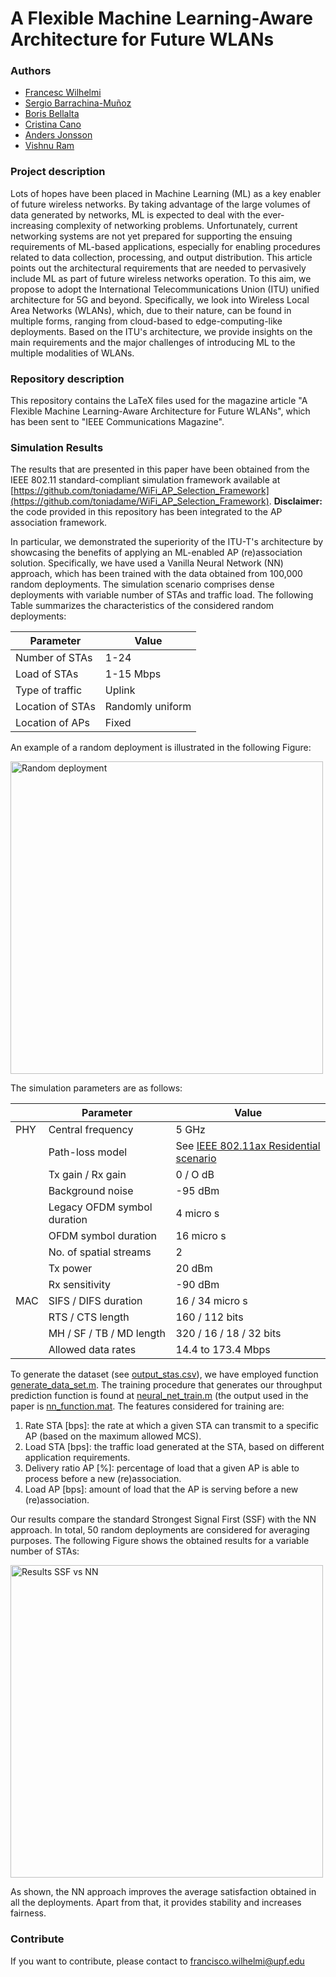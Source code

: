 # A Flexible Machine Learning-Aware Architecture for Future WLANs
### Authors
* [Francesc Wilhelmi](https://fwilhelmi.github.io/)
* [Sergio Barrachina-Muñoz](https://github.com/sergiobarra)
* [Boris Bellalta](http://www.dtic.upf.edu/~bbellalt/)
* [Cristina Cano](http://ccanobs.github.io/)
* [Anders Jonsson](http://www.tecn.upf.es/~jonsson/)
* [Vishnu Ram](https://www.researchgate.net/profile/Vishnu_Ov)

### Project description
Lots of hopes have been placed in Machine Learning (ML) as a key enabler of future wireless networks. By taking advantage of the large volumes of data generated by networks, ML is expected to deal with the ever-increasing complexity of networking problems. Unfortunately, current networking systems are not yet prepared for supporting the ensuing requirements of ML-based applications, especially for enabling procedures related to data collection, processing, and output distribution. This article points out the architectural requirements that are needed to pervasively include ML as part of future wireless networks operation. To this aim, we propose to adopt the International Telecommunications Union (ITU) unified architecture for 5G and beyond. Specifically, we look into Wireless Local Area Networks (WLANs), which, due to their nature, can be found in multiple forms, ranging from cloud-based to edge-computing-like deployments. Based on the ITU's architecture, we provide insights on the main requirements and the major challenges of introducing ML to the multiple modalities of WLANs.
### Repository description
This repository contains the LaTeX files used for the magazine article "A Flexible Machine Learning-Aware Architecture for Future WLANs", which has been sent to "IEEE Communications Magazine".

### Simulation Results
The results that are presented in this paper have been obtained from the IEEE 802.11 standard-compliant simulation framework available at [https://github.com/toniadame/WiFi_AP_Selection_Framework](https://github.com/toniadame/WiFi_AP_Selection_Framework). **Disclaimer:** the code provided in this repository has been integrated to the AP association framework.

In particular, we demonstrated the superiority of the ITU-T's architecture by showcasing the benefits of applying an ML-enabled AP (re)association solution. Specifically, we have used a Vanilla Neural Network (NN) approach, which has been trained with the data obtained from 100,000 random deployments. The simulation scenario comprises dense deployments with variable number of STAs and traffic load. The following Table summarizes the characteristics of the considered random deployments:

| **Parameter**    | **Value**        |
|------------------|------------------|
| Number of STAs   | 1-24             |
| Load of STAs     | 1-15 Mbps        |
| Type of traffic  | Uplink           |
| Location of STAs | Randomly uniform |
| Location of APs  | Fixed            |

An example of a random deployment is illustrated in the following Figure:

<img src="https://github.com/fwilhelmi/machine_learning_aware_architecture_wlans/blob/master/Other%20resources/use_case_ap_selection/random_sta_deployment.png" alt="Random deployment"
	title="Random deployment" width="500" />

The simulation parameters are as follows:

|     | **Parameter**               | **Value**                                                                                                                         |
|-----|-----------------------------|-----------------------------------------------------------------------------------------------------------------------------------|
| PHY | Central frequency           | 5 GHz                                                                                                                             |
|     | Path-loss model             | See [IEEE 802.11ax Residential scenario](https://mentor.ieee.org/802.11/dcn/14/11-14-0980-16-00ax-simulation-scenarios.docx) |
|     | Tx gain / Rx gain           | 0 / O dB                                                                                                                          |
|     | Background noise            | -95 dBm                                                                                                                           |
|     | Legacy OFDM symbol duration | 4 micro s                                                                                                                          |
|     | OFDM symbol duration        | 16 micro s                                                                                                                       |
|     | No. of spatial streams      | 2                                                                                                                                 |
|     | Tx power                    | 20 dBm                                                                                                                            |
|     | Rx sensitivity              | -90 dBm                                                                                                                           |
| MAC | SIFS / DIFS duration        | 16 / 34 micro s                                                                                                                 |
|     | RTS / CTS length            | 160 / 112 bits                                                                                                                    |
|     | MH / SF / TB / MD length    | 320 / 16 / 18 / 32 bits                                                                                                           |
|     | Allowed data rates          | 14.4 to 173.4 Mbps                                                                                                                |

To generate the dataset (see [output_stas.csv](https://github.com/fwilhelmi/machine_learning_aware_architecture_wlans/blob/master/Other%20resources/use_case_ap_selection/output_stas.csv)), we have employed function [generate_data_set.m](https://github.com/fwilhelmi/machine_learning_aware_architecture_wlans/blob/master/Other%20resources/use_case_ap_selection/generate_data_set.m). The training procedure that generates our throughput prediction function is found at [neural_net_train.m](https://github.com/fwilhelmi/machine_learning_aware_architecture_wlans/blob/master/Other%20resources/use_case_ap_selection/neural_net_train.m) (the output used in the paper is [nn_function.mat](https://github.com/fwilhelmi/machine_learning_aware_architecture_wlans/blob/master/Other%20resources/use_case_ap_selection/nn_function.mat). The features considered for training are:
1. Rate STA [bps]: the rate at which a given STA can transmit to a specific AP (based on the maximum allowed MCS).
2. Load STA [bps]: the traffic load generated at the STA, based on different application requirements.
3. Delivery ratio AP [%]: percentage of load that a given AP is able to process before a new (re)association.
4. Load AP [bps]: amount of load that the AP is serving before a new (re)association.

Our results compare the standard Strongest Signal First (SSF) with the NN approach. In total, 50 random deployments are considered for averaging purposes. The following Figure shows the obtained results for a variable number of STAs:

<img src="https://github.com/fwilhelmi/machine_learning_aware_architecture_wlans/blob/master/Other%20resources/use_case_ap_selection/results_use_case.png" alt="Results SSF vs NN"
	title="Results SSF vs NN" width="500" />

As shown, the NN approach improves the average satisfaction obtained in all the deployments. Apart from that, it provides stability and increases fairness.

### Contribute

If you want to contribute, please contact to [francisco.wilhelmi@upf.edu](francisco.wilhelmi@upf.edu)
